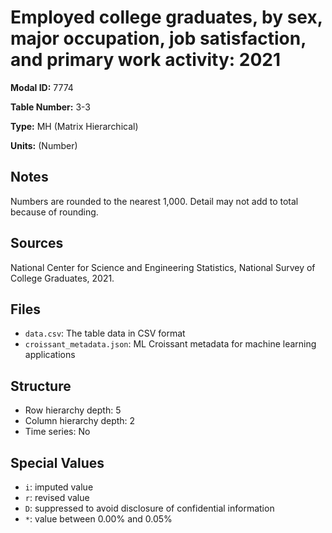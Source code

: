 # Employed college graduates, by sex, major occupation, job satisfaction, and primary work activity: 2021

**Modal ID:** 7774

**Table Number:** 3-3

**Type:** MH (Matrix Hierarchical)

**Units:** (Number)

## Notes

Numbers are rounded to the nearest 1,000. Detail may not add to total because of rounding.

## Sources

National Center for Science and Engineering Statistics, National Survey of College Graduates, 2021.

## Files

- `data.csv`: The table data in CSV format
- `croissant_metadata.json`: ML Croissant metadata for machine learning applications

## Structure

- Row hierarchy depth: 5
- Column hierarchy depth: 2
- Time series: No

## Special Values

- `i`: imputed value
- `r`: revised value
- `D`: suppressed to avoid disclosure of confidential information
- `*`: value between 0.00% and 0.05%
